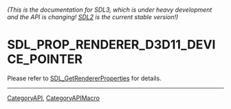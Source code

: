 ###### (This is the documentation for SDL3, which is under heavy development and the API is changing! [SDL2](https://wiki.libsdl.org/SDL2/) is the current stable version!)
# SDL_PROP_RENDERER_D3D11_DEVICE_POINTER

Please refer to [SDL_GetRendererProperties](SDL_GetRendererProperties) for details.

----
[CategoryAPI](CategoryAPI), [CategoryAPIMacro](CategoryAPIMacro)

